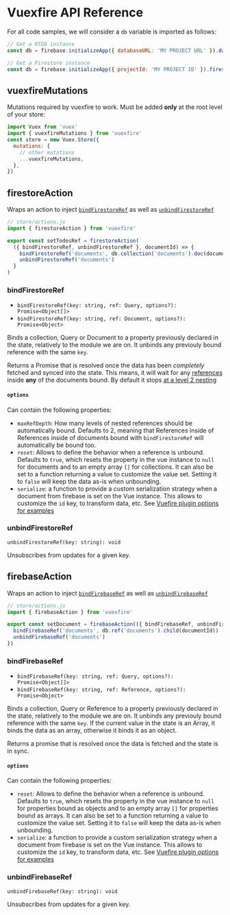 # Vuexfire API Reference

For all code samples, we will consider a `db` variable is imported as follows:

<FirebaseExample id="db creation">

```js
// Get a RTDB instance
const db = firebase.initializeApp({ databaseURL: 'MY PROJECT URL' }).database()
```

```js
// Get a Firestore instance
const db = firebase.initializeApp({ projectId: 'MY PROJECT ID' }).firestore()
```

</FirebaseExample>

## vuexfireMutations

Mutations required by vuexfire to work. Must be added **only** at the root level of your store:

```js
import Vuex from 'vuex'
import { vuexfireMutations } from 'vuexfire'
const store = new Vuex.Store({
  mutations: {
    // other mutations
    ...vuexfireMutations,
  },
})
```

## firestoreAction

Wraps an action to inject [`bindFirestoreRef`](#bindfirestoreref) as well as [`unbindFirestoreRef`](#unbindfirestoreref)

```js
// store/actions.js
import { firestoreAction } from 'vuexfire'

export const setTodosRef = firestoreAction(
  ({ bindFirestoreRef, unbindFirestoreRef }, documentId) => {
    bindFirestoreRef('documents', db.collection('documents').doc(documentId))
    unbindFirestoreRef('documents')
  }
)
```

### bindFirestoreRef

- `bindFirestoreRef(key: string, ref: Query, options?): Promise<Object[]>`
- `bindFirestoreRef(key: string, ref: Document, options?): Promise<Object>`

Binds a collection, Query or Document to a property previously declared in the state, relatively to the module we are on. It unbinds any previouly bound reference with the same `key`.

Returns a Promise that is resolved once the data has been _completely_ fetched and synced into the state. This means, it will wait for any [references](#TODO) inside **any** of the documents bound. By default it stops [at a level 2 nesting](#options)

#### `options`

Can contain the following properties:

- `maxRefDepth`: How many levels of nested references should be automatically bound. Defaults to 2, meaning that References inside of References inside of documents bound with `bindFirestoreRef` will automatically be bound too.
- `reset`: Allows to define the behavior when a reference is unbound. Defaults to `true`, which resets the property in the vue instance to `null` for documents and to an empty array `[]` for collections. It can also be set to a function returning a value to customize the value set. Setting it to `false` will keep the data as-is when unbounding.
- `serialize`: a function to provide a custom serialization strategy when a
  document from firebase is set on the Vue instance. This allows to customize
  the `id` key, to transform data, etc. See [Vuefire plugin options for examples](./vuefire.md#options-serialize)

### unbindFirestoreRef

`unbindFirestoreRef(key: string): void`

Unsubscribes from updates for a given key.

## firebaseAction

Wraps an action to inject [`bindFirebaseRef`](#bindfirebaseref) as well as [`unbindFirebaseRef`](#unbindfirebaseref)

```js
// store/actions.js
import { firebaseAction } from 'vuexfire'

export const setDocument = firebaseAction(({ bindFirebaseRef, unbindFirebaseRef }, documentId) => {
  bindFirebaseRef('documents', db.ref('documents').child(documentId))
  unbindFirebaseRef('documents')
})
```

### bindFirebaseRef

- `bindFirebaseRef(key: string, ref: Query, options?): Promise<Object[]>`
- `bindFirebaseRef(key: string, ref: Reference, options?): Promise<Object>`

Binds a collection, Query or Reference to a property previously declared in the state, relatively to the module we are on. It unbinds any previouly bound reference with the same `key`. If the current value in the state is an Array, it binds the data as an array, otherwise it binds it as an object.

Returns a promise that is resolved once the data is fetched and the state is in sync.

#### `options`

Can contain the following properties:

- `reset`: Allows to define the behavior when a reference is unbound. Defaults to `true`, which resets the property in the vue instance to `null` for properties bound as objects and to an empty array `[]` for properties bound as arrays. It can also be set to a function returning a value to customize the value set. Setting it to `false` will keep the data as-is when unbounding.
- `serialize`: a function to provide a custom serialization strategy when a
  document from firebase is set on the Vue instance. This allows to customize
  the `id` key, to transform data, etc. See [Vuefire plugin options for examples](./vuefire.md#options-serialize-2)

### unbindFirebaseRef

`unbindFirebaseRef(key: string): void`

Unsubscribes from updates for a given key.
